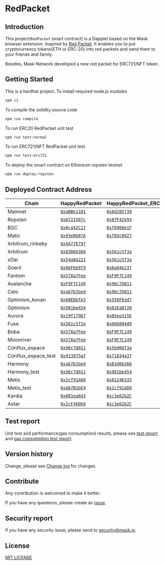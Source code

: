 # RedPacket

## Introduction

This project(`RedPacket` smart contract) is a Dapplet based on the Mask browser extension. Inspired by [Red Packet](https://en.wikipedia.org/wiki/Red_envelope). It enables you to put cryptocurrency tokens(ETH or ERC-20) into red packets and send them to your friends and family.

Besides, Mask Network developed a new red packet for ERC721/NFT token.

## Getting Started

This is a hardhat project. To install required node.js modules

```bash
npm ci
```

To compile the solidity source code

```bash
npm run compile
```

To run ERC20 RedPacket unit test

```bash
npm run test:normal
```

To run ERC721/NFT RedPacket unit test

```bash
npm run test:erc721
```

To deploy the smart contract on Ethereum ropsten testnet

```bash
npm run deploy:ropsten
```

## Deployed Contract Address

<!-- begin RedPacket -->

| Chain               | HappyRedPacket                         | HappyRedPacket_ERC721                     |
| ------------------- | -------------------------------------- | ----------------------------------------- |
| Mainnet             | [`0xaBBe1101`][rp-mainnet]             | [`0x8d285739`][rp721-mainnet]             |
| Ropsten             | [`0x0722507c`][rp-ropsten]             | [`0x8fF42e93`][rp721-ropsten]             |
| BSC                 | [`0x0ca42C17`][rp-bsc]                 | [`0xf8968e1F`][rp721-bsc]                 |
| Matic               | [`0x93e0b87A`][rp-matic]               | [`0xf6Dc0427`][rp721-matic]               |
| Arbitrum_rinkeby    | [`0x4A77E797`][rp-arbitrum_rinkeby]    |                                           |
| Arbitrum            | [`0x83D6b366`][rp-arbitrum]            | [`0x561c5f3a`][rp721-arbitrum]            |
| xDai                | [`0x54a0A221`][rp-xdai]                | [`0x561c5f3a`][rp721-xdai]                |
| Goerli              | [`0x8bF6b979`][rp-goerli]              | [`0x0a04e23f`][rp721-goerli]              |
| Fantom              | [`0x578a7Fee`][rp-fantom]              | [`0xF9F7C149`][rp721-fantom]              |
| Avalanche           | [`0xF9F7C149`][rp-avalanche]           | [`0x96c7D011`][rp721-avalanche]           |
| Celo                | [`0xab7b1be4`][rp-celo]                | [`0x96c7D011`][rp721-celo]                |
| Optimism_kovan      | [`0x68EDbfA3`][rp-optimism_kovan]      | [`0x556F63d7`][rp721-optimism_kovan]      |
| Optimism            | [`0x981be454`][rp-optimism]            | [`0x02Ea0720`][rp721-optimism]            |
| Aurora              | [`0x19f179D7`][rp-aurora]              | [`0x05ee315E`][rp721-aurora]              |
| Fuse                | [`0x561c5f3a`][rp-fuse]                | [`0x066804d9`][rp721-fuse]                |
| Boba                | [`0x578a7Fee`][rp-boba]                | [`0xF9F7C149`][rp721-boba]                |
| Moonriver           | [`0x578a7Fee`][rp-moonriver]           | [`0xF9F7C149`][rp721-moonriver]           |
| Conflux_espace      | [`0x96c7d011`][rp-conflux_espace]      | [`0x5b966f3a`][rp721-conflux_espace]      |
| Conflux_espace_test | [`0x913975af`][rp-conflux_espace_test] | [`0x71834a3f`][rp721-conflux_espace_test] |
| Harmony             | [`0xab7b1be4`][rp-harmony]             | [`0x83d6b366`][rp721-harmony]             |
| Harmony_test        | [`0x96c7d011`][rp-harmony_test]        | [`0x981be454`][rp721-harmony_test]        |
| Metis               | [`0x2cf91AD8`][rp-metis]               | [`0x81246335`][rp721-metis]               |
| Metis_test          | [`0xAb7B1bE4`][rp-metis_test]          | [`0x2cf91AD8`][rp721-metis_test]          |
| Kardia              | [`0x081ea643`][rp-kardia]              | [`0xc3e62b2C`][rp721-kardia]              |
| Astar               | [`0x2cF46Db8`][rp-astar]               | [`0xc3e62b2C`][rp721-astar]               |

[rp-mainnet]: https://etherscan.io/address/0xaBBe1101FD8fa5847c452A6D70C8655532B03C33
[rp-ropsten]: https://ropsten.etherscan.io/address/0x0722507c3b776A6B205946592016e358B0D34c3F
[rp-bsc]: https://bscscan.com/address/0x0ca42C178e14c618c81B8438043F27d9D38145f6
[rp-matic]: https://polygonscan.com/address/0x93e0b87A0aD0C991dc1B5176ddCD850c9a78aabb
[rp-arbitrum_rinkeby]: https://rinkeby-explorer.arbitrum.io/address/0x4A77E797031257db72F7D2C3Ec08a4FAc5c8CfE9
[rp-arbitrum]: https://explorer.arbitrum.io/address/0x83D6b366f21e413f214EB077D5378478e71a5eD2
[rp-xdai]: https://blockscout.com/xdai/mainnet/address/0x54a0A221C25Fc0a347EC929cFC5db0be17fA2a2B
[rp-goerli]: https://goerli.etherscan.io/address/0x8bF6b979286970860Adc75dc621cf1969b0bE66C
[rp-fantom]: https://ftmscan.com/address/0x578a7Fee5f0D8CEc7d00578Bf37374C5b95C4b98
[rp-avalanche]: https://snowtrace.io/address/0xF9F7C1496c21bC0180f4B64daBE0754ebFc8A8c0
[rp-celo]: https://explorer.celo.org/address/0xab7b1be4233a04e5c43a810e75657eced8e5463b
[rp-optimism_kovan]: https://kovan-optimistic.etherscan.io/address/0x68EDbfA3E564C987FaaAB54f4FD1E7567D4151Dd
[rp-optimism]: https://optimistic.etherscan.io/address/0x981be454a930479d92C91a0092D204b64845A5D6
[rp-aurora]: https://explorer.mainnet.aurora.dev/address/0x19f179D7e0D7d9F9d5386afFF64271D98A91615B
[rp-fuse]: https://explorer.fuse.io/address/0x561c5f3a19871ecb1273D6D8eCc276BeEDa5c8b4
[rp-boba]: https://blockexplorer.boba.network/address/0x578a7Fee5f0D8CEc7d00578Bf37374C5b95C4b98
[rp-moonriver]: https://moonriver.moonscan.io/address/0x578a7Fee5f0D8CEc7d00578Bf37374C5b95C4b98
[rp-conflux_espace]: https://evm.confluxscan.io/address/0x96c7d011cdfd467f551605f0f5fce279f86f4186
[rp-conflux_espace_test]: https://evmtestnet.confluxscan.io/address/0x913975af2bb8a6be4100d7dc5e9765b77f6a5d6c
[rp-harmony]: https://explorer.harmony.one/address/0xab7b1be4233a04e5c43a810e75657eced8e5463b
[rp-harmony_test]: https://explorer.pops.one/address/0x96c7d011cdfd467f551605f0f5fce279f86f4186
[rp-metis]: https://andromeda-explorer.metis.io/address/0x2cf91AD8C175305EBe6970Bd8f81231585EFbd77
[rp-metis_test]: https://stardust-explorer.metis.io/address/0xAb7B1bE4233A04e5C43a810E75657ECED8E5463B
[rp-kardia]: https://explorer.kardiachain.io/address/0x081ea6437E73F3b4504b131443309404a9bC2054
[rp-astar]: https://blockscout.com/astar/address/0x2cF46Db820e279c5fBF778367D49d9C931D54524
[rp721-mainnet]: https://etherscan.io/address/0x8d285739523FC2Ac8eC9c9C229ee863C8C9bF8C8
[rp721-ropsten]: https://ropsten.etherscan.io/address/0x8fF42e93C19E44763FD1cD07b9E04d13bA07AD3f
[rp721-bsc]: https://bscscan.com/address/0xf8968e1Fcf1440Be5Cec7Bb495bcee79753d5E06
[rp721-matic]: https://polygonscan.com/address/0xf6Dc042717EF4C097348bE00f4BaE688dcaDD4eA
[rp721-arbitrum]: https://explorer.arbitrum.io/address/0x561c5f3a19871ecb1273D6D8eCc276BeEDa5c8b4
[rp721-xdai]: https://blockscout.com/xdai/mainnet/address/0x561c5f3a19871ecb1273D6D8eCc276BeEDa5c8b4
[rp721-goerli]: https://goerli.etherscan.io/address/0x0a04e23f95E9DB2Fe4C31252548F663fFe3AAe4d
[rp721-fantom]: https://ftmscan.com/address/0xF9F7C1496c21bC0180f4B64daBE0754ebFc8A8c0
[rp721-avalanche]: https://snowtrace.io/address/0x96c7D011cdFD467f551605f0f5Fce279F86F4186
[rp721-celo]: https://explorer.celo.org/address/0x96c7D011cdFD467f551605f0f5Fce279F86F4186
[rp721-optimism_kovan]: https://kovan-optimistic.etherscan.io/address/0x556F63d7467c729034585C3e50e54e582222b491
[rp721-optimism]: https://optimistic.etherscan.io/address/0x02Ea0720254F7fa4eca7d09A1b9C783F1020EbEF
[rp721-aurora]: https://explorer.mainnet.aurora.dev/address/0x05ee315E407C21a594f807D61d6CC11306D1F149
[rp721-fuse]: https://explorer.fuse.io/address/0x066804d9123bF2609Ed4A4a40b1177a9c5a9Ed51
[rp721-boba]: https://blockexplorer.boba.network/address/0xF9F7C1496c21bC0180f4B64daBE0754ebFc8A8c0
[rp721-moonriver]: https://moonriver.moonscan.io/address/0xF9F7C1496c21bC0180f4B64daBE0754ebFc8A8c0
[rp721-conflux_espace]: https://evm.confluxscan.io/address/0x5b966f3a32db9c180843bcb40267a66b73e4f022
[rp721-conflux_espace_test]: https://evmtestnet.confluxscan.io/address/0x71834a3fdea3e70f14a93ed85c6be70925d0cad9
[rp721-harmony]: https://explorer.harmony.one/address/0x83d6b366f21e413f214eb077d5378478e71a5ed2
[rp721-harmony_test]: https://explorer.pops.one/address/0x981be454a930479d92c91a0092d204b64845a5d6
[rp721-metis]: https://andromeda-explorer.metis.io/address/0x812463356F58fc8194645A1838ee6C52D8ca2D26
[rp721-metis_test]: https://stardust-explorer.metis.io/address/0x2cf91AD8C175305EBe6970Bd8f81231585EFbd77
[rp721-kardia]: https://explorer.kardiachain.io/address/0xc3e62b2CC70439C32a381Bfc056aCEd1d7162cef
[rp721-astar]: https://blockscout.com/astar/address/0xc3e62b2CC70439C32a381Bfc056aCEd1d7162cef

<!-- end RedPacket -->

## Test report

Unit test and performance(gas consumption) results, please see [test report](docs/test_report.txt) and [gas consumption test report](docs/performance_test.txt).

## Version history

Change, please see [Change log](docs/CHANGELOG.md) for changes.

## Contribute

Any contribution is welcomed to make it better.

If you have any questions, please create an [issue](https://github.com/DimensionDev/RedPacket/issues).

## Security report

If you have any security issue, please send to <security@mask.io>.

## License

[MIT LICENSE](LICENSE)
